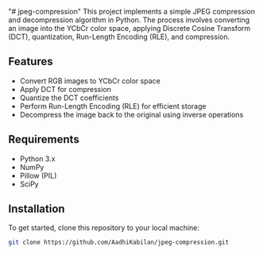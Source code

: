 "# jpeg-compression" 
This project implements a simple JPEG compression and decompression algorithm in Python. The process involves converting an image into the YCbCr color space, applying Discrete Cosine Transform (DCT), quantization, Run-Length Encoding (RLE), and compression.

## Features
- Convert RGB images to YCbCr color space
- Apply DCT for compression
- Quantize the DCT coefficients
- Perform Run-Length Encoding (RLE) for efficient storage
- Decompress the image back to the original using inverse operations

## Requirements
- Python 3.x
- NumPy
- Pillow (PIL)
- SciPy

## Installation

To get started, clone this repository to your local machine:

```bash
git clone https://github.com/AadhiKabilan/jpeg-compression.git
